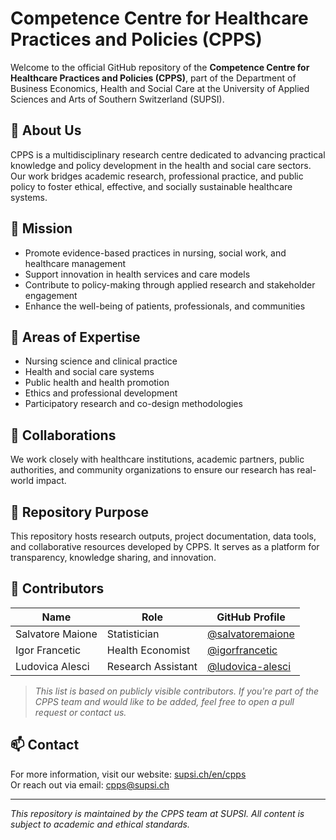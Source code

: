 # Competence Centre for Healthcare Practices and Policies (CPPS)

Welcome to the official GitHub repository of the **Competence Centre for Healthcare Practices and Policies (CPPS)**, part of the Department of Business Economics, Health and Social Care at the University of Applied Sciences and Arts of Southern Switzerland (SUPSI).

## 🧭 About Us

CPPS is a multidisciplinary research centre dedicated to advancing practical knowledge and policy development in the health and social care sectors. Our work bridges academic research, professional practice, and public policy to foster ethical, effective, and socially sustainable healthcare systems.

## 🎯 Mission

- Promote evidence-based practices in nursing, social work, and healthcare management  
- Support innovation in health services and care models  
- Contribute to policy-making through applied research and stakeholder engagement  
- Enhance the well-being of patients, professionals, and communities  

## 🧪 Areas of Expertise

- Nursing science and clinical practice  
- Health and social care systems  
- Public health and health promotion  
- Ethics and professional development  
- Participatory research and co-design methodologies  

## 🤝 Collaborations

We work closely with healthcare institutions, academic partners, public authorities, and community organizations to ensure our research has real-world impact.

## 📂 Repository Purpose

This repository hosts research outputs, project documentation, data tools, and collaborative resources developed by CPPS. It serves as a platform for transparency, knowledge sharing, and innovation.

## 👥 Contributors

| Name               | Role                          | GitHub Profile                                      |
|--------------------|-------------------------------|-----------------------------------------------------|
| Salvatore Maione   | Statistician                  | [@salvatoremaione](https://github.com/salvatoremaione) |
| Igor Francetic     | Health Economist              | [@igorfrancetic](https://github.com/igorfrancetic)     |
| Ludovica Alesci    | Research Assistant            | [@ludovica-alesci](https://github.com/ludovica-alesci) |

> _This list is based on publicly visible contributors. If you're part of the CPPS team and would like to be added, feel free to open a pull request or contact us._

## 📫 Contact

For more information, visit our website: [supsi.ch/en/cpps](https://www.supsi.ch/en/cpps)  
Or reach out via email: [cpps@supsi.ch](mailto:cpps@supsi.ch)

---

_This repository is maintained by the CPPS team at SUPSI. All content is subject to academic and ethical standards._

